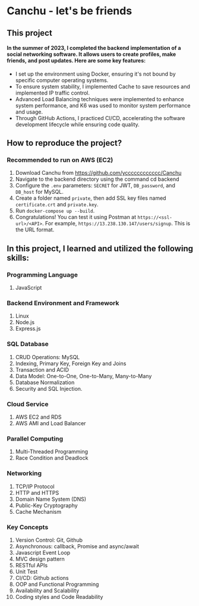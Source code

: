 # Canchu - let's be friends

## This project
#### In the summer of 2023, I completed the backend implementation of a social networking software. It allows users to create profiles, make friends, and post updates. Here are some key features:

* I set up the environment using Docker, ensuring it's not bound by specific computer operating systems.
* To ensure system stability, I implemented Cache to save resources and implemented IP traffic control.
* Advanced Load Balancing techniques were implemented to enhance system performance, and K6 was used to monitor system performance and usage.
* Through GitHub Actions, I practiced CI/CD, accelerating the software development lifecycle while ensuring code quality.

## How to reproduce the project?
### Recommended to run on AWS (EC2)
1. Download Canchu from https://github.com/ycccccccccccc/Canchu
2. Navigate to the backend directory using the command cd backend
3. Configure the `.env` parameters: `SECRET` for JWT, `DB_password`, and `DB_host` for MySQL.
4. Create a folder named `private`, then add SSL key files named `certificate.crt` and `private.key`.
5. Run `docker-compose up --build`.
6. Congratulations! You can test it using Postman at `https://<ssl-url>/<API>`. For example, `https://13.238.130.147/users/signup`. This is the URL format.

## In this project, I learned and utilized the following skills:
### Programming Language
1. JavaScript

### Backend Environment and Framework
1. Linux
2. Node.js
3. Express.js

### SQL Database
1. CRUD Operations: MySQL
2. Indexing, Primary Key, Foreign Key and Joins
3. Transaction and ACID
4. Data Model: One-to-One, One-to-Many, Many-to-Many
5. Database Normalization
6. Security and SQL Injection. 

### Cloud Service
1. AWS EC2 and RDS
2. AWS AMI and Load Balancer

### Parallel Computing
1. Multi-Threaded Programming
2. Race Condition and Deadlock

### Networking
1. TCP/IP Protocol
2. HTTP and HTTPS
3. Domain Name System (DNS)
4. Public-Key Cryptography
5. Cache Mechanism

### Key Concepts
1. Version Control: Git, Github
2. Asynchronous: callback, Promise and async/await 
3. Javascript Event Loop
4. MVC design pattern
5. RESTful APIs
6. Unit Test
7. CI/CD: Github actions
8. OOP and Functional Programming
9. Availability and Scalability
10. Coding styles and Code Readability
